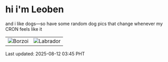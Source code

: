 # hi i'm Leoben

and i like dogs—so have some random dog pics that change whenever my CRON feels like it

|  |  |
|--------|----------|
| ![Borzoi](https://random-dog-vercel.vercel.app/api/random-borzoi?v=1754941540) | ![Labrador](https://random-dog-vercel.vercel.app/api/random-labrador?v=1754941540) |

Last updated: 2025-08-12 03:45 PHT
